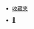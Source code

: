 - [收藏夹](document\收藏夹\收藏.md)

- [📅](https://static-286256a4-a870-41b5-ac26-2f5948f9de9a.bspapp.com/#/)